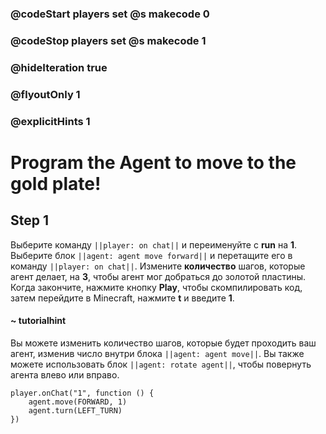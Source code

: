 ### @codeStart players set @s makecode 0
### @codeStop players set @s makecode 1

### @hideIteration true 
### @flyoutOnly 1
### @explicitHints 1


# Program the Agent to move to the gold plate!

## Step 1
Выберите команду ``||player: on chat||`` и переименуйте с **run** на **1**. Выберите блок ``||agent: agent move forward||`` и перетащите его в команду ``||player: on chat||``. Измените **количество** шагов, которые агент делает, на **3**, чтобы агент мог добраться до золотой пластины. Когда закончите, нажмите кнопку **Play**, чтобы скомпилировать код, затем перейдите в Minecraft, нажмите **t** и введите **1**.

#### ~ tutorialhint 
Вы можете изменить количество шагов, которые будет проходить ваш агент, изменив число внутри блока ``||agent: agent move||``. Вы также можете использовать блок ``||agent: rotate agent||``, чтобы повернуть агента влево или вправо.



```ghost
player.onChat("1", function () {
    agent.move(FORWARD, 1)
    agent.turn(LEFT_TURN)
})

``` 
